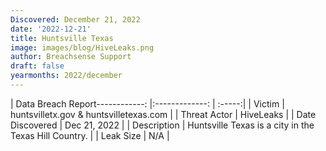 ```yaml
---
Discovered: December 21, 2022
date: '2022-12-21'
title: Huntsville Texas
image: images/blog/HiveLeaks.png
author: Breachsense Support
draft: false
yearmonths: 2022/december
---
```


| Data Breach Report------------:     |:-------------:    | :-----:|
| Victim      | huntsvilletx.gov & huntsvilletexas.com      | 
| Threat Actor      | HiveLeaks      | 
| Date Discovered      | Dec 21, 2022      | 
| Description      | Huntsville Texas is a city in the Texas Hill Country.      | 
| Leak Size      | N/A      | 

